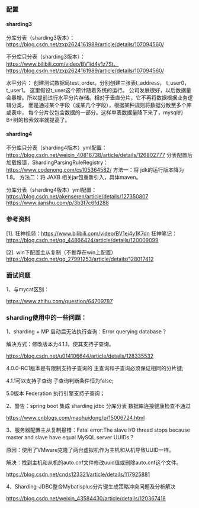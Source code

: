 













### 配置

#### sharding3

分库分表（sharding3版本）：https://blog.csdn.net/zxp2624161989/article/details/107094560/

不分库只分表（sharding3版本）：https://www.bilibili.com/video/BV1id4y1z7St、https://blog.csdn.net/zxp2624161989/article/details/107094560/

水平分片：
创建测试数据局test_order。分别创建三张表t_address， t_user0，t_user1。
这里假设t_user这个预计随着系统的运行。
公司发展很好，以后数据量会暴增。所以提前进行水平分片存储。相对于垂直分片，它不再将数据根据业务逻辑分类，
而是通过某个字段（或某几个字段），根据某种规则将数据分散至多个库或表中，
每个分片仅包含数据的一部分。这样单表数据量降下来了，mysql的B+树的检索效率就提高了。

#### sharding4

不分库只分表（sharding4版本）yml配置：https://blog.csdn.net/weixin_40816738/article/details/126802777
分表配置后加载报错，ShardingParsingRuleRegistry：https://www.codenong.com/cs105364582/
方法一：将 jdk的运行版本降为 1.8。
方法二：将 JAXB 相关jar包重新引入，具体maven。

分库分表（sharding4版本）yml配置：https://blog.csdn.net/akenseren/article/details/127350807
https://www.jianshu.com/p/3b3f7c6fd288










### 参考资料

[1]. 狂神视频：https://www.bilibili.com/video/BV1ei4y1K7dn
狂神笔记：https://blog.csdn.net/qq_44866424/article/details/120009099

[2]. win下配置主从复制（不推荐在win上配置）
https://blog.csdn.net/qq_27991253/article/details/128017412



### 面试问题

1、与mycat区别：

https://www.zhihu.com/question/64709787







### sharding使用中的一些问题：

1、sharding + MP 启动后无法执行查询：Error querying database？

解决方式：修改版本为4.1.1，使其支持子查询。

https://blog.csdn.net/u014106644/article/details/128335532

4.0.0-RC1版本是有限制支持子查询的 主查询和子查询必须保证相同的分片键;

4.1.1可以支持子查询  子查询判断条件恒为false;

5.0版本 Federation 执行引擎支持子查询；

2、警告：spring boot 集成 sharding jdbc 分库分表 数据库连接健康检查不通过

https://www.cnblogs.com/maohuidong/p/15006724.html

3、服务器配置主从复制报错：Fatal error:The slave I/O thread stops because master and slave have equal MySQL server UUIDs？

原因：使用了VMware克隆了两台虚拟机作为主机和从机导致UUID一样。

解决：找到主机和从机的auto.cnf文件修改uuid值或删除auto.cnf这个文件。

https://blog.csdn.net/cnds123321/article/details/117925881

4、Sharding-JDBC整合Mybatisplus分片键生成策略冲突问题及分析解决

https://blog.csdn.net/weixin_43584430/article/details/120367418


